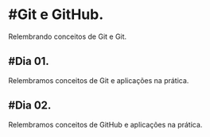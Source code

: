 # \#Git e GitHub.



Relembrando conceitos de Git e Git.



## \#Dia 01.



Relembramos conceitos de Git e aplicações na prática.



## \#Dia 02.



Relembramos conceitos de GitHub e aplicações na prática.

